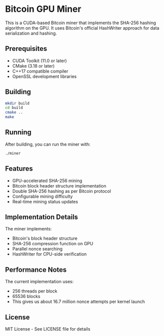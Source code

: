 # Bitcoin GPU Miner

This is a CUDA-based Bitcoin miner that implements the SHA-256 hashing algorithm on the GPU. It uses Bitcoin's official HashWriter approach for data serialization and hashing.

## Prerequisites

- CUDA Toolkit (11.0 or later)
- CMake (3.18 or later)
- C++17 compatible compiler
- OpenSSL development libraries

## Building

```bash
mkdir build
cd build
cmake ..
make
```

## Running

After building, you can run the miner with:

```bash
./miner
```

## Features

- GPU-accelerated SHA-256 mining
- Bitcoin block header structure implementation
- Double SHA-256 hashing as per Bitcoin protocol
- Configurable mining difficulty
- Real-time mining status updates

## Implementation Details

The miner implements:
- Bitcoin's block header structure
- SHA-256 compression function on GPU
- Parallel nonce searching
- HashWriter for CPU-side verification

## Performance Notes

The current implementation uses:
- 256 threads per block
- 65536 blocks
- This gives us about 16.7 million nonce attempts per kernel launch

## License

MIT License - See LICENSE file for details
